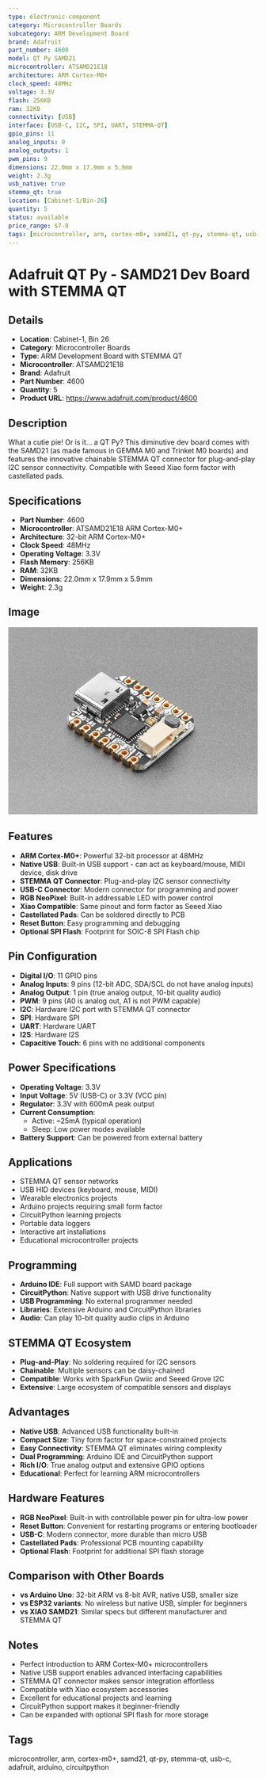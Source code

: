 ```yaml
---
type: electronic-component
category: Microcontroller Boards
subcategory: ARM Development Board
brand: Adafruit
part_number: 4600
model: QT Py SAMD21
microcontroller: ATSAMD21E18
architecture: ARM Cortex-M0+
clock_speed: 48MHz
voltage: 3.3V
flash: 256KB
ram: 32KB
connectivity: [USB]
interface: [USB-C, I2C, SPI, UART, STEMMA-QT]
gpio_pins: 11
analog_inputs: 9
analog_outputs: 1
pwm_pins: 9
dimensions: 22.0mm x 17.9mm x 5.9mm
weight: 2.3g
usb_native: true
stemma_qt: true
location: [Cabinet-1/Bin-26]
quantity: 5
status: available
price_range: $7-8
tags: [microcontroller, arm, cortex-m0+, samd21, qt-py, stemma-qt, usb-c, adafruit, arduino, circuitpython]
---
```


# Adafruit QT Py - SAMD21 Dev Board with STEMMA QT

## Details

- **Location**: Cabinet-1, Bin 26
- **Category**: Microcontroller Boards
- **Type**: ARM Development Board with STEMMA QT
- **Microcontroller**: ATSAMD21E18
- **Brand**: Adafruit
- **Part Number**: 4600
- **Quantity**: 5
- **Product URL**: https://www.adafruit.com/product/4600

## Description

What a cutie pie! Or is it... a QT Py? This diminutive dev board comes with the SAMD21 (as made famous in GEMMA M0 and Trinket M0 boards) and features the innovative chainable STEMMA QT connector for plug-and-play I2C sensor connectivity. Compatible with Seeed Xiao form factor with castellated pads.

## Specifications

- **Part Number**: 4600
- **Microcontroller**: ATSAMD21E18 ARM Cortex-M0+
- **Architecture**: 32-bit ARM Cortex-M0+
- **Clock Speed**: 48MHz
- **Operating Voltage**: 3.3V
- **Flash Memory**: 256KB
- **RAM**: 32KB
- **Dimensions**: 22.0mm x 17.9mm x 5.9mm
- **Weight**: 2.3g

## Image

![Adafruit QT Py SAMD21 Dev Board](../attachments/adafruit-qt-py-samd21-4600.jpg)

## Features

- **ARM Cortex-M0+**: Powerful 32-bit processor at 48MHz
- **Native USB**: Built-in USB support - can act as keyboard/mouse, MIDI device, disk drive
- **STEMMA QT Connector**: Plug-and-play I2C sensor connectivity
- **USB-C Connector**: Modern connector for programming and power
- **RGB NeoPixel**: Built-in addressable LED with power control
- **Xiao Compatible**: Same pinout and form factor as Seeed Xiao
- **Castellated Pads**: Can be soldered directly to PCB
- **Reset Button**: Easy programming and debugging
- **Optional SPI Flash**: Footprint for SOIC-8 SPI Flash chip

## Pin Configuration

- **Digital I/O**: 11 GPIO pins
- **Analog Inputs**: 9 pins (12-bit ADC, SDA/SCL do not have analog inputs)
- **Analog Output**: 1 pin (true analog output, 10-bit quality audio)
- **PWM**: 9 pins (A0 is analog out, A1 is not PWM capable)
- **I2C**: Hardware I2C port with STEMMA QT connector
- **SPI**: Hardware SPI
- **UART**: Hardware UART
- **I2S**: Hardware I2S
- **Capacitive Touch**: 6 pins with no additional components

## Power Specifications

- **Operating Voltage**: 3.3V
- **Input Voltage**: 5V (USB-C) or 3.3V (VCC pin)
- **Regulator**: 3.3V with 600mA peak output
- **Current Consumption**: 
  - Active: ~25mA (typical operation)
  - Sleep: Low power modes available
- **Battery Support**: Can be powered from external battery

## Applications

- STEMMA QT sensor networks
- USB HID devices (keyboard, mouse, MIDI)
- Wearable electronics projects
- Arduino projects requiring small form factor
- CircuitPython learning projects
- Portable data loggers
- Interactive art installations
- Educational microcontroller projects

## Programming

- **Arduino IDE**: Full support with SAMD board package
- **CircuitPython**: Native support with USB drive functionality
- **USB Programming**: No external programmer needed
- **Libraries**: Extensive Arduino and CircuitPython libraries
- **Audio**: Can play 10-bit quality audio clips in Arduino

## STEMMA QT Ecosystem

- **Plug-and-Play**: No soldering required for I2C sensors
- **Chainable**: Multiple sensors can be daisy-chained
- **Compatible**: Works with SparkFun Qwiic and Seeed Grove I2C
- **Extensive**: Large ecosystem of compatible sensors and displays

## Advantages

- **Native USB**: Advanced USB functionality built-in
- **Compact Size**: Tiny form factor for space-constrained projects
- **Easy Connectivity**: STEMMA QT eliminates wiring complexity
- **Dual Programming**: Arduino IDE and CircuitPython support
- **Rich I/O**: True analog output and extensive GPIO options
- **Educational**: Perfect for learning ARM microcontrollers

## Hardware Features

- **RGB NeoPixel**: Built-in with controllable power pin for ultra-low power
- **Reset Button**: Convenient for restarting programs or entering bootloader
- **USB-C**: Modern connector, more durable than micro USB
- **Castellated Pads**: Professional PCB mounting capability
- **Optional Flash**: Footprint for additional SPI flash storage

## Comparison with Other Boards

- **vs Arduino Uno**: 32-bit ARM vs 8-bit AVR, native USB, smaller size
- **vs ESP32 variants**: No wireless but native USB, simpler for beginners
- **vs XIAO SAMD21**: Similar specs but different manufacturer and STEMMA QT

## Notes

- Perfect introduction to ARM Cortex-M0+ microcontrollers
- Native USB support enables advanced interfacing capabilities
- STEMMA QT connector makes sensor integration effortless
- Compatible with Xiao ecosystem accessories
- Excellent for educational projects and learning
- CircuitPython support makes it beginner-friendly
- Can be expanded with optional SPI flash for more storage

## Tags

microcontroller, arm, cortex-m0+, samd21, qt-py, stemma-qt, usb-c, adafruit, arduino, circuitpython

